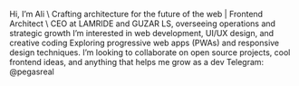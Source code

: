 Hi, I’m Ali \ Crafting architecture for the future of the web | Frontend Architect \ CEO at LAMRIDE and GUZAR LS, overseeing operations and strategic growth
I’m interested in web development, UI/UX design, and creative coding
Exploring progressive web apps (PWAs) and responsive design techniques.
I’m looking to collaborate on open source projects, cool frontend ideas, and anything that helps me grow as a dev
Telegram: @pegasreal
